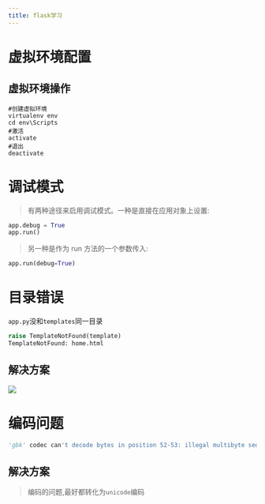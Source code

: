 ```yaml
---
title: flask学习
---
```


# 虚拟环境配置
## 虚拟环境操作
``` shell
#创建虚拟环境
virtualenv env
cd env\Scripts
#激活
activate
#退出
deactivate
```
# 调试模式
> 有两种途径来启用调试模式。一种是直接在应用对象上设置:
``` python
app.debug = True
app.run()
```
> 另一种是作为 run 方法的一个参数传入:
``` python
app.run(debug=True)
```

# 目录错误
`app.py`没和`templates`同一目录
``` python
raise TemplateNotFound(template)
TemplateNotFound: home.html
```

## 解决方案
![](http://www.liaoxuefeng.com/files/attachments/001400341074577704e1ff7d52246dab80eb4992d12fcd1000)

# 编码问题
``` python
'gbk' codec can't decode bytes in position 52-53: illegal multibyte sequence
```

## 解决方案
> 编码的问题,最好都转化为`unicode`编码